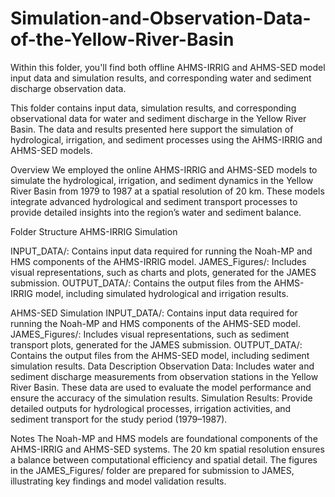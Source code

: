 # Simulation-and-Observation-Data-of-the-Yellow-River-Basin
Within this folder, you'll find both offline AHMS-IRRIG and AHMS-SED model input data and simulation results, and corresponding water and sediment discharge observation data.

This folder contains input data, simulation results, and corresponding observational data for water and sediment discharge in the Yellow River Basin. The data and results presented here support the simulation of hydrological, irrigation, and sediment processes using the AHMS-IRRIG and AHMS-SED models.

Overview
We employed the online AHMS-IRRIG and AHMS-SED models to simulate the hydrological, irrigation, and sediment dynamics in the Yellow River Basin from 1979 to 1987 at a spatial resolution of 20 km. These models integrate advanced hydrological and sediment transport processes to provide detailed insights into the region’s water and sediment balance.

Folder Structure
AHMS-IRRIG Simulation

INPUT_DATA/: Contains input data required for running the Noah-MP and HMS components of the AHMS-IRRIG model.
JAMES_Figures/: Includes visual representations, such as charts and plots, generated for the JAMES submission.
OUTPUT_DATA/: Contains the output files from the AHMS-IRRIG model, including simulated hydrological and irrigation results.

AHMS-SED Simulation
INPUT_DATA/: Contains input data required for running the Noah-MP and HMS components of the AHMS-SED model.
JAMES_Figures/: Includes visual representations, such as sediment transport plots, generated for the JAMES submission.
OUTPUT_DATA/: Contains the output files from the AHMS-SED model, including sediment simulation results.
Data Description
Observation Data: Includes water and sediment discharge measurements from observation stations in the Yellow River Basin. These data are used to evaluate the model performance and ensure the accuracy of the simulation results.
Simulation Results: Provide detailed outputs for hydrological processes, irrigation activities, and sediment transport for the study period (1979–1987).

Notes
The Noah-MP and HMS models are foundational components of the AHMS-IRRIG and AHMS-SED systems.
The 20 km spatial resolution ensures a balance between computational efficiency and spatial detail.
The figures in the JAMES_Figures/ folder are prepared for submission to JAMES, illustrating key findings and model validation results.
